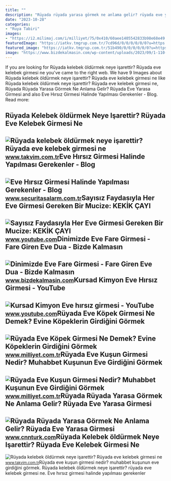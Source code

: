 ```yaml
---
title: ""
description: "Rüyada rüyada yarasa görmek ne anlama gelir? rüyada eve yarasa girmesi"
date: "2023-10-28"
categories:
- "Ruya Tabiri"
images:
- "https://i2.milimaj.com/i/milliyet/75/0x410/60aee1405542833b98e68e49.jpg"
featuredImage: "https://iatkv.tmgrup.com.tr/7cd96d/0/0/0/0/0/0?u=https:%2f%2fitkv.tmgrup.com.tr%2falbum%2f2021%2f12%2f30%2fruyada-eve-kelebek-girmesi-ne-anlama-gelir-ruyada-kelebek-surusu-gormek-neye-isarettir-ruyada-kelebek-oldurmek-neye-isarettir-1640894503553.jpg&amp;mw=1100&amp;l=1"
featured_image: "https://iatkv.tmgrup.com.tr/51b490/0/0/0/0/0/0?u=https:%2f%2fitkv.tmgrup.com.tr%2falbum%2f2021%2f12%2f30%2fruyada-eve-kelebek-girmesi-ne-anlama-gelir-ruyada-kelebek-surusu-gormek-neye-isarettir-ruyada-kelebek-oldurmek-neye-isarettir-1640894511614.jpg&amp;mw=800&amp;l=1"
image: "https://www.bizdekalmasin.com/wp-content/uploads/2023/09/1-110-1024x576.png"
---
```


If you are looking for Rüyada kelebek öldürmek neye işarettir? Rüyada eve kelebek girmesi ne you've came to the right web. We have 9 Images about Rüyada kelebek öldürmek neye işarettir? Rüyada eve kelebek girmesi ne like Rüyada kelebek öldürmek neye işarettir? Rüyada eve kelebek girmesi ne, Rüyada Rüyada Yarasa Görmek Ne Anlama Gelir? Rüyada Eve Yarasa Girmesi and also Eve Hırsız Girmesi Halinde Yapılması Gerekenler - Blog. Read more:

Rüyada Kelebek öldürmek Neye Işarettir? Rüyada Eve Kelebek Girmesi Ne
---------------------------------------------------------------------

 ![Rüyada kelebek öldürmek neye işarettir? Rüyada eve kelebek girmesi ne](https://iatkv.tmgrup.com.tr/51b490/0/0/0/0/0/0?u=https:%2f%2fitkv.tmgrup.com.tr%2falbum%2f2021%2f12%2f30%2fruyada-eve-kelebek-girmesi-ne-anlama-gelir-ruyada-kelebek-surusu-gormek-neye-isarettir-ruyada-kelebek-oldurmek-neye-isarettir-1640894511614.jpg&mw=800&l=1) <small>www.takvim.com.tr</small>Eve Hırsız Girmesi Halinde Yapılması Gerekenler - Blog
------------------------------------------------------

 ![Eve Hırsız Girmesi Halinde Yapılması Gerekenler - Blog](https://www.securitasalarm.com.tr/dosyalar/images/icerik/icerik/eve-hirsiz-girmesi-halinde-yapilmasi-gerekenler.jpg) <small>www.securitasalarm.com.tr</small>Sayısız Faydasıyla Her Eve Girmesi Gereken Bir Mucize: KEKİK ÇAYI
-----------------------------------------------------------------

 ![Sayısız Faydasıyla Her Eve Girmesi Gereken Bir Mucize: KEKİK ÇAYI](https://i.ytimg.com/vi/VAR_Q1AC9Ps/maxresdefault.jpg) <small>www.youtube.com</small>Dinimizde Eve Fare Girmesi - Fare Giren Eve Dua - Bizde Kalmasın
----------------------------------------------------------------

 ![Dinimizde Eve Fare Girmesi - Fare Giren Eve Dua - Bizde Kalmasın](https://www.bizdekalmasin.com/wp-content/uploads/2023/09/1-110-1024x576.png) <small>www.bizdekalmasin.com</small>Kursad Kimyon Eve Hırsız Girmesi - YouTube
------------------------------------------

 ![Kursad Kimyon Eve hırsız girmesi - YouTube](https://i.ytimg.com/vi/VmeN3Bl2gjk/maxresdefault.jpg) <small>www.youtube.com</small>Rüyada Eve Köpek Girmesi Ne Demek? Evine Köpeklerin Girdiğini Görmek
--------------------------------------------------------------------

 ![Rüyada Eve Köpek Girmesi Ne Demek? Evine Köpeklerin Girdiğini Görmek](https://i2.milimaj.com/i/milliyet/75/0x410/60aee1405542833b98e68e49.jpg) <small>www.milliyet.com.tr</small>Rüyada Eve Kuşun Girmesi Nedir? Muhabbet Kuşunun Eve Girdiğini Görmek
---------------------------------------------------------------------

 ![Rüyada Eve Kuşun Girmesi Nedir? Muhabbet Kuşunun Eve Girdiğini Görmek](https://i2.milimaj.com/i/milliyet/75/0x410/60481673554287181cda5c30.jpg) <small>www.milliyet.com.tr</small>Rüyada Rüyada Yarasa Görmek Ne Anlama Gelir? Rüyada Eve Yarasa Girmesi
----------------------------------------------------------------------

 ![Rüyada Rüyada Yarasa Görmek Ne Anlama Gelir? Rüyada Eve Yarasa Girmesi](https://i.cnnturk.com/i/cnnturk/75/740x416/61459099b57f1524c85cebc1.jpg) <small>www.cnnturk.com</small>Rüyada Kelebek öldürmek Neye Işarettir? Rüyada Eve Kelebek Girmesi Ne
---------------------------------------------------------------------

 ![Rüyada kelebek öldürmek neye işarettir? Rüyada eve kelebek girmesi ne](https://iatkv.tmgrup.com.tr/7cd96d/0/0/0/0/0/0?u=https:%2f%2fitkv.tmgrup.com.tr%2falbum%2f2021%2f12%2f30%2fruyada-eve-kelebek-girmesi-ne-anlama-gelir-ruyada-kelebek-surusu-gormek-neye-isarettir-ruyada-kelebek-oldurmek-neye-isarettir-1640894503553.jpg&mw=1100&l=1) <small>www.takvim.com.tr</small>Rüyada eve kuşun girmesi nedir? muhabbet kuşunun eve girdiğini görmek. Rüyada kelebek öldürmek neye işarettir? rüyada eve kelebek girmesi ne. Eve hırsız girmesi halinde yapılması gerekenler
